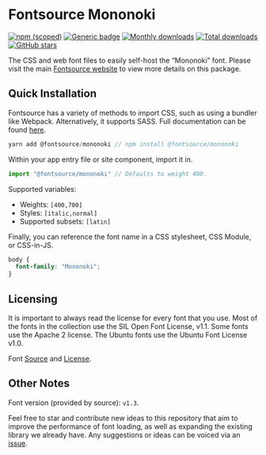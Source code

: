 # Fontsource Mononoki

[![npm (scoped)](https://img.shields.io/npm/v/@fontsource/mononoki?color=brightgreen)](https://www.npmjs.com/package/@fontsource/mononoki) [![Generic badge](https://img.shields.io/badge/fontsource-passing-brightgreen)](https://github.com/fontsource/fontsource) [![Monthly downloads](https://badgen.net/npm/dm/@fontsource/mononoki)](https://github.com/fontsource/fontsource) [![Total downloads](https://badgen.net/npm/dt/@fontsource/mononoki)](https://github.com/fontsource/fontsource) [![GitHub stars](https://img.shields.io/github/stars/fontsource/fontsource.svg?style=social&label=Star)](https://github.com/fontsource/fontsource/stargazers)

The CSS and web font files to easily self-host the “Mononoki” font. Please visit the main [Fontsource website](https://fontsource.org/fonts/mononoki) to view more details on this package.

## Quick Installation

Fontsource has a variety of methods to import CSS, such as using a bundler like Webpack. Alternatively, it supports SASS. Full documentation can be found [here](https://fontsource.org/docs/introduction).

```javascript
yarn add @fontsource/mononoki // npm install @fontsource/mononoki
```

Within your app entry file or site component, import it in.

```javascript
import "@fontsource/mononoki" // Defaults to weight 400.
```

Supported variables:

- Weights: `[400,700]`
- Styles: `[italic,normal]`
- Supported subsets: `[latin]`

Finally, you can reference the font name in a CSS stylesheet, CSS Module, or CSS-in-JS.

```css
body {
  font-family: "Mononoki";
}
```

## Licensing

It is important to always read the license for every font that you use.
Most of the fonts in the collection use the SIL Open Font License, v1.1. Some fonts use the Apache 2 license. The Ubuntu fonts use the Ubuntu Font License v1.0.

Font [Source](https://github.com/madmalik/mononoki) and [License](https://github.com/madmalik/mononoki/blob/master/LICENSE).

## Other Notes

Font version (provided by source): `v1.3`.

Feel free to star and contribute new ideas to this repository that aim to improve the performance of font loading, as well as expanding the existing library we already have. Any suggestions or ideas can be voiced via an [issue](https://github.com/fontsource/fontsource/issues).
